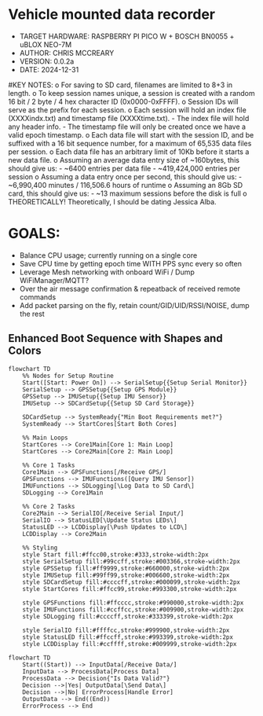 # Vehicle mounted data recorder
  - TARGET HARDWARE: RASPBERRY PI PICO W + BOSCH BN0055 + uBLOX NEO-7M
  - AUTHOR: CHRIS MCCREARY
  - VERSION: 0.0.2a
  - DATE: 2024-12-31

#KEY NOTES:
  o For saving to SD card, filenames are limited to 8+3 in length.
  o To keep session names unique, a session is created with a random 16 bit / 2 byte / 4 hex character ID (0x0000-0xFFFF).
  o Session IDs will serve as the prefix for each session.
  o Each session will hold an index file (XXXXindx.txt) and timestamp file (XXXXtime.txt).
    - The index file will hold any header info.
    - The timestamp file will only be created once we have a valid epoch timestamp.
  o Each data file will start with the session ID, and be suffixed with a 16 bit sequence number, for a maximum of 65,535 data files per session.
  o Each data file has an arbitrary limit of 10Kb before it starts a new data file.
  o Assuming an average data entry size of ~160bytes, this should give us:
    - ~6400 entries per data file
    - ~419,424,000 entries per session
  o Assuming a data entry once per second, this should give us:
    - ~6,990,400 minutes / 116,506.6 hours of runtime
  o Assuming an 8Gb SD card, this should give us:
    - ~13 maximum sessions before the disk is full
  o THEORETICALLY! Theoretically, I should be dating Jessica Alba.

# GOALS:
 - Balance CPU usage; currently running on a single core
 - Save CPU time by getting epoch time WITH PPS sync every so often
 - Leverage Mesh networking with onboard WiFi / Dump WiFiManager/MQTT?
 - Over the air message confirmation & repeatback of received remote commands
 - Add packet parsing on the fly, retain count/GID/UID/RSSI/NOISE, dump the rest


## Enhanced Boot Sequence with Shapes and Colors

```mermaid
flowchart TD
    %% Nodes for Setup Routine
    Start([Start: Power On]) --> SerialSetup{{Setup Serial Monitor}}
    SerialSetup --> GPSSetup{{Setup GPS Module}}
    GPSSetup --> IMUSetup{{Setup IMU Sensor}}
    IMUSetup --> SDCardSetup{{Setup SD Card Storage}}

    SDCardSetup --> SystemReady{"Min Boot Requirements met?"}
    SystemReady --> StartCores[Start Both Cores]

    %% Main Loops
    StartCores --> Core1Main[Core 1: Main Loop]
    StartCores --> Core2Main[Core 2: Main Loop]

    %% Core 1 Tasks
    Core1Main --> GPSFunctions[/Receive GPS/]
    GPSFunctions --> IMUFunctions([Query IMU Sensor])
    IMUFunctions --> SDLogging[\Log Data to SD Card\]
    SDLogging --> Core1Main

    %% Core 2 Tasks
    Core2Main --> SerialIO[/Receive Serial Input/]
    SerialIO --> StatusLED[\Update Status LEDs\]
    StatusLED --> LCDDisplay[\Push Updates to LCD\]
    LCDDisplay --> Core2Main

    %% Styling
    style Start fill:#ffcc00,stroke:#333,stroke-width:2px
    style SerialSetup fill:#99ccff,stroke:#003366,stroke-width:2px
    style GPSSetup fill:#ff9999,stroke:#660000,stroke-width:2px
    style IMUSetup fill:#99ff99,stroke:#006600,stroke-width:2px
    style SDCardSetup fill:#ccccff,stroke:#000099,stroke-width:2px
    style StartCores fill:#ffcc99,stroke:#993300,stroke-width:2px

    style GPSFunctions fill:#ffcccc,stroke:#990000,stroke-width:2px
    style IMUFunctions fill:#ccffcc,stroke:#009900,stroke-width:2px
    style SDLogging fill:#ccccff,stroke:#333399,stroke-width:2px

    style SerialIO fill:#ffffcc,stroke:#999900,stroke-width:2px
    style StatusLED fill:#ffccff,stroke:#993399,stroke-width:2px
    style LCDDisplay fill:#ccffff,stroke:#009999,stroke-width:2px
```

```mermaid
flowchart TD
    Start((Start)) --> InputData[/Receive Data/]
    InputData --> ProcessData[Process Data]
    ProcessData --> Decision{"Is Data Valid?"}
    Decision -->|Yes| OutputData[\Send Data\]
    Decision -->|No| ErrorProcess[Handle Error]
    OutputData --> End((End))
    ErrorProcess --> End
```
